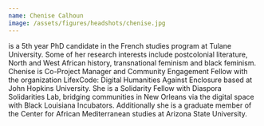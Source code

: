 ```yaml
---
name: Chenise Calhoun
image: /assets/figures/headshots/chenise.jpg
---
```


is a 5th year PhD candidate in the French studies program at Tulane University. Some of her research interests include postcolonial literature, North and West African history, transnational feminism and black feminism. Chenise is Co-Project Manager and Community Engagement Fellow with the organization LifexCode: Digital Humanities Against Enclosure based at John Hopkins University. She is a Solidarity Fellow with Diaspora Solidarities Lab, bridging communities in New Orleans via the digital space with Black Louisiana Incubators. Additionally she is a graduate member of the Center for African Mediterranean studies at Arizona State University.